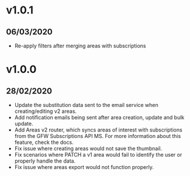 # v1.0.1

## 06/03/2020

- Re-apply filters after merging areas with subscriptions

# v1.0.0

## 28/02/2020

- Update the substitution data sent to the email service when creating/editing v2 areas.
- Add notification emails being sent after area creation, update and bulk update.
- Add Areas v2 router, which syncs areas of interest with subscriptions from the GFW Subscriptions API MS. For more information about this feature, check the docs.
- Fix issue where creating areas would not save the thumbnail.
- Fix scenarios where PATCH a v1 area would fail to identify the user or properly handle the data.
- Fix issue where areas export would not function properly.
